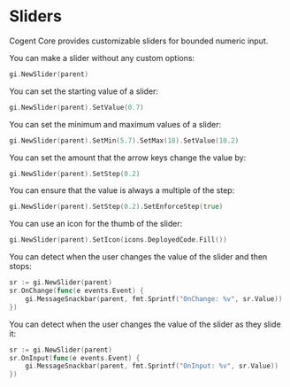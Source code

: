 # Sliders

Cogent Core provides customizable sliders for bounded numeric input.

You can make a slider without any custom options:

```Go
gi.NewSlider(parent)
```

You can set the starting value of a slider:

```Go
gi.NewSlider(parent).SetValue(0.7)
```

You can set the minimum and maximum values of a slider:

```Go
gi.NewSlider(parent).SetMin(5.7).SetMax(18).SetValue(10.2)
```

You can set the amount that the arrow keys change the value by:

```Go
gi.NewSlider(parent).SetStep(0.2)
```

You can ensure that the value is always a multiple of the step:

```Go
gi.NewSlider(parent).SetStep(0.2).SetEnforceStep(true)
```

You can use an icon for the thumb of the slider:

```Go
gi.NewSlider(parent).SetIcon(icons.DeployedCode.Fill())
```

You can detect when the user changes the value of the slider and then stops:

```Go
sr := gi.NewSlider(parent)
sr.OnChange(func(e events.Event) {
    gi.MessageSnackbar(parent, fmt.Sprintf("OnChange: %v", sr.Value))
})
```

You can detect when the user changes the value of the slider as they slide it:

```Go
sr := gi.NewSlider(parent)
sr.OnInput(func(e events.Event) {
    gi.MessageSnackbar(parent, fmt.Sprintf("OnInput: %v", sr.Value))
})
```

